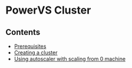 # PowerVS Cluster

## Contents
- [Prerequisites](/topics/powervs/prerequisites.html)
- [Creating a cluster](/topics/powervs/creating-a-cluster.html)
- [Using autoscaler with scaling from 0 machine](/topics/powervs/autoscaler-scalling-from-0.html)